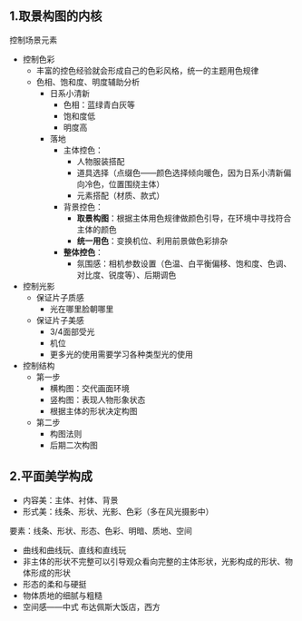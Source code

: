 ## 1.取景构图的内核

控制场景元素

- 控制色彩
  - 丰富的控色经验就会形成自己的色彩风格，统一的主题用色规律
  - 色相、饱和度、明度辅助分析
    - 日系小清新
      - 色相：蓝绿青白灰等
      - 饱和度低
      - 明度高
    - 落地
      - 主体控色：
        - 人物服装搭配
        - 道具选择（点缀色——颜色选择倾向暖色，因为日系小清新偏向冷色，位置围绕主体）
        - 元素搭配（材质、款式）
      - 背景控色：
        - **取景构图**：根据主体用色规律做颜色引导，在环境中寻找符合主体的颜色
        - **统一用色**：变换机位、利用前景做色彩排杂
      - **整体控色**：
        - 氛围感：相机参数设置（色温、白平衡偏移、饱和度、色调、对比度、锐度等）、后期调色
- 控制光影
  - 保证片子质感
    - 光在哪里脸朝哪里
  - 保证片子美感
    - 3/4面部受光
    - 机位
    - 更多光的使用需要学习各种类型光的使用
- 控制结构
  - 第一步
    - 横构图：交代画面环境
    - 竖构图：表现人物形象状态
    - 根据主体的形状决定构图
  - 第二步
    - 构图法则
    - 后期二次构图

## 2.平面美学构成

- 内容美：主体、衬体、背景
- 形式美：线条、形状、光影、色彩（多在风光摄影中）

要素：线条、形状、形态、色彩、明暗、质地、空间

- 曲线和曲线玩、直线和直线玩
- 非主体的形状不完整可以引导观众看向完整的主体形状，光影构成的形状、物体形成的形状
- 形态的柔和与硬挺
- 物体质地的细腻与粗糙
- 空间感——中式 布达佩斯大饭店，西方


